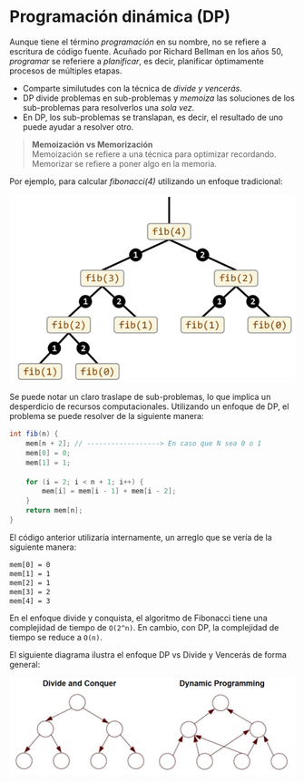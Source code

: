 # Programación dinámica (DP)
Aunque tiene el término _programación_ en su nombre, no se refiere a escritura de código fuente. Acuñado por Richard Bellman en los años 50, _programar_ se referiere a _planificar_, es decir, planificar óptimamente procesos de múltiples etapas.
- Comparte similutudes con la técnica de _divide y vencerás_.
- DP divide problemas en sub-problemas y _memoiza_ las soluciones de los sub-problemas para resolverlos una *sola vez*.
- En DP, los sub-problemas se translapan, es decir, el resultado de uno puede ayudar a resolver otro.

> **Memoización vs Memorización <br/>**
> Memoización se refiere a una técnica para optimizar recordando. Memorizar se refiere a poner algo en la memoria.

Por ejemplo, para calcular _fibonacci(4)_ utilizando un enfoque tradicional:

![](../images/programacion-dinamica-1.png)

Se puede notar un claro traslape de sub-problemas, lo que implica un desperdicio de recursos computacionales. Utilizando un enfoque de DP, el problema se puede resolver de la siguiente manera:

```java
int fib(n) {
    mem[n + 2]; // ------------------> En caso que N sea 0 o 1
    mem[0] = 0;
    mem[1] = 1;

    for (i = 2; i < n + 1; i++) {
        mem[i] = mem[i - 1] + mem[i - 2];
    }
    return mem[n];
}
```

El código anterior utilizaría internamente, un arreglo que se vería de la siguiente manera:

```
mem[0] = 0
mem[1] = 1
mem[2] = 1
mem[3] = 2
mem[4] = 3
```

En el enfoque divide y conquista, el algoritmo de Fibonacci tiene una complejidad de tiempo de `O(2^n)`. En cambio, con DP, la complejidad de tiempo se reduce a `O(n)`.

El siguiente diagrama ilustra el enfoque DP vs Divide y Vencerás de forma general:

![](../images/programacion-dinamica-2.png)